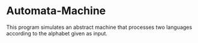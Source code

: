 # Automata-Machine
This program simulates an abstract machine that processes two languages according to the alphabet given as input.
